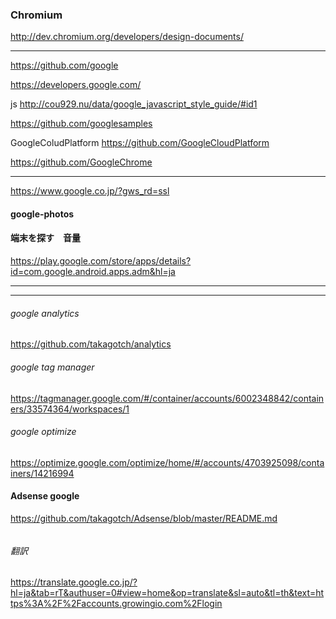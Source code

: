 ### Chromium
http://dev.chromium.org/developers/design-documents/

---



https://github.com/google

https://developers.google.com/

js
http://cou929.nu/data/google_javascript_style_guide/#id1


https://github.com/googlesamples

GoogleColudPlatform
https://github.com/GoogleCloudPlatform

https://github.com/GoogleChrome


---

https://www.google.co.jp/?gws_rd=ssl

#### google-photos

#### 端末を探す　音量
https://play.google.com/store/apps/details?id=com.google.android.apps.adm&hl=ja

---
---

###### google analytics
https://github.com/takagotch/analytics

###### google tag manager
https://tagmanager.google.com/#/container/accounts/6002348842/containers/33574364/workspaces/1

###### google optimize
https://optimize.google.com/optimize/home/#/accounts/4703925098/containers/14216994




#### Adsense google
https://github.com/takagotch/Adsense/blob/master/README.md

###### 


###### 


###### 


###### 翻訳
https://translate.google.co.jp/?hl=ja&tab=rT&authuser=0#view=home&op=translate&sl=auto&tl=th&text=https%3A%2F%2Faccounts.growingio.com%2Flogin


###### 




```
```

```
```




